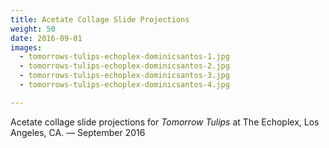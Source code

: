 ```yaml
---
title: Acetate Collage Slide Projections
weight: 50
date: 2016-09-01
images:
  - tomorrows-tulips-echoplex-dominicsantos-1.jpg
  - tomorrows-tulips-echoplex-dominicsantos-2.jpg
  - tomorrows-tulips-echoplex-dominicsantos-3.jpg
  - tomorrows-tulips-echoplex-dominicsantos-4.jpg

---
```

Acetate collage slide projections for _Tomorrow Tulips_ at The Echoplex, Los Angeles, CA. — September 2016
